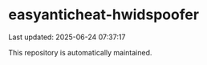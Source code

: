 # easyanticheat-hwidspoofer

Last updated: 2025-06-24 07:37:17

This repository is automatically maintained.
